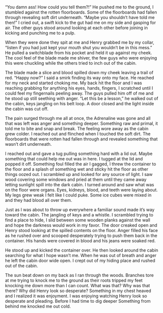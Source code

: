 “You damn ass! How could you tell them?!” He pushed me to the ground, I stumbled against the rotten floorboards. Some of the floorboards had fallen through revealing soft dirt underneath. “Maybe you shouldn’t have told me then!” I cried out, a swift kick to the gut had me on my side and gasping for air. The other guys stood around looking at each other before joining in kicking and punching me to a pulp.

When they were done they spit at me and Henry grabbed me by my collar, “listen if you had just kept your mouth shut you wouldn’t be in this mess.” He pulled a switchblade from his pocket and held it up against my cheek. The cool feel of the blade made me shiver, the few guys who were enjoying this were chuckling while the others tried to inch out of the cabin. 

The blade made a slice and blood spilled down my cheek leaving a trail of red. “Happy now?” I said a smirk finding its way onto my face. He reached for my neck and started choking me. My back hit the floor and I was reaching grabbing for anything his eyes, hands, fingers, I scratched until I could feel my fingernails peeling away. The guys pulled him off of me and he stood up still seething with anger. “Let this be a lesson,” he walked out of the cabin, keys jangling on his belt loop. A door closed and the light inside the cabin was cut off. 

The pain surged through me all at once, the Adrenaline was gone and all that was left was anger and something deeper. Something raw and primal, it told me to bite and snap and break. The feeling wore away as the cabin grew colder. I reached out and flinched when I touched the soft dirt. The floorboards that were rotten had fallen through and revealed something that wasn’t dirt underneath. 

I reached out and gave a tug pulling something hard with a lid out. Maybe something that could help me out was in here. I tugged at the lid and popped it off. Something foul filled the air I gagged, I threw the container to the floor and a splash of something wet and sticky hit the floor as other things oozed out. I scrambled up and looked for any source of light. I saw wood covering some windows and pried at them until they came away letting sunlight spill into the dark cabin. I turned around and saw what was on the floor were organs. Eyes, kidneys, blood, and teeth were laying about. My legs grew weak I felt like I could puke. Some ice cubes were mixed in and they had blood all over them. 

Just as I was about to throw up everywhere a familiar sound made it’s way toward the cabin. The jangling of keys and a whistle. I scrambled trying to find a place to hide, I slid between some wooden planks against the wall and hope the darkness would work in my favor. The door creaked open and Henry stood looking at the spilled contents on the floor. Anger filled his face as he rushed over and scooped desperately trying to push them back in the container. His hands were covered in blood and his jeans were soaked red. 

He stood up and kicked the container over. He then looked around the cabin searching for what I hope wasn’t me. When he was out of breath and anger he left the cabin door wide open. I crept out of my hiding place and rushed out of the cabin. 

The sun beat down on my back as I ran through the woods. Branches tore at me trying to knock me to the ground as their roots tripped my feet knocking me down more than I can count. What was that? Why was that there? Why did Henry look so desperate? Something in my chest heaved and I realized it was enjoyment. I was enjoying watching Henry look so desperate and pleading. Before I had time to dig deeper Something from behind me knocked me out cold.